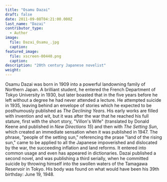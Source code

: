 ```yaml
---
title: "Osamu Dazai"
draft: false
date: 2011-09-08T04:21:00.000Z
last_name: "Dazai"
contributor_type:
  - Author
image:
  file: Dazai_Osamu_.jpg
  caption:
featured_image:
  file: xscreen-00440.png
  caption:    
description: "20th century Japanese novelist"
weight:
---
```


Osamu Dazai was born in 1909 into a powerful landowning family of Northern Japan. A brilliant student, he entered the French Department of Tokyo University in 1930, but later boasted that in the five years before he left without a degree he had never attended a lecture. He attempted suicide in 1935, leaving behind an envelope of stories which he expected to be posthumously published as _The Declining Years_. His early works are filled with invention and wit, but it was after the war that he reached his full stature, first with the short story, "Villon's Wife" (translated by Donald Keene and published in _New Directions 15_) and then with _The Setting Sun_, which created an immediate sensation when it was published in 1947. The phrase, "people of the setting sun," referencing the prase "land of the rising sun," came to be applied to all the Japanese impoverished and dislocated by the war, the succeeding inflation and land reforms. It entered into common usage and even has appeared in dictionaries. Dazai published a second novel, and was publishing a third serially, when he committed suicide by throwing himself into the swollen waters of the Tamagawa Reservoir in Tokyo. His body was found on what would have been his 39th birthday: June 19, 1948.
